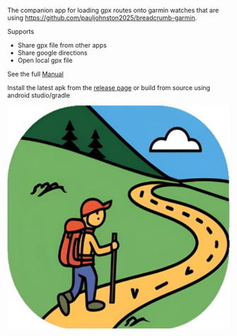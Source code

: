 The companion app for loading gpx routes onto garmin watches that are using https://github.com/pauljohnston2025/breadcrumb-garmin.

Supports 
* Share gpx file from other apps
* Share google directions
* Open local gpx file

See the full [Manual](manual.md)

Install the latest apk from the [release page](https://github.com/pauljohnston2025/breadcrumb-mobile/releases)
or build from source using android studio/gradle

![Logo](https://github.com/pauljohnston2025/breadcrumb-mobile/blob/master/composeApp/src/androidMain/res/mipmap/iconlarge.png)
